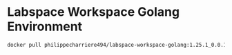 # Labspace Workspace Golang Environment

```bash
docker pull philippecharriere494/labspace-workspace-golang:1.25.1_0.0.1
```